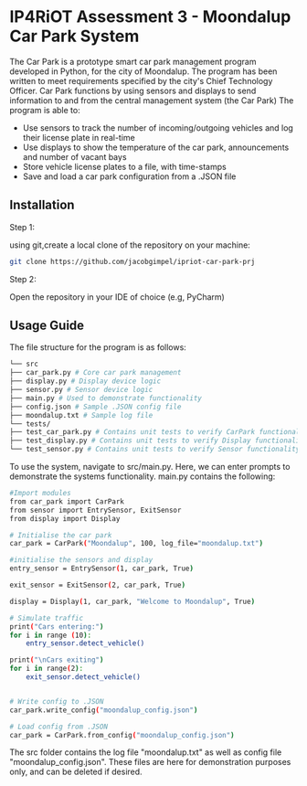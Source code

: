 # IP4RiOT Assessment 3 -  Moondalup Car Park System

The Car Park is a prototype smart car park management program developed in Python, for the city of Moondalup.
The program has been written to meet requirements specified by the city's Chief Technology Officer. 
Car Park functions by using sensors and displays to send information to and from the central management system (the Car Park)
The program is able to:

- Use sensors to track the number of incoming/outgoing vehicles and log their license plate in real-time
- Use displays to show the temperature of the car park, announcements and number of vacant bays
- Store vehicle license plates to a file, with time-stamps
- Save and load a car park configuration from a .JSON file

## Installation

Step 1:

using git,create a local clone of the repository on your machine:

```bash
git clone https://github.com/jacobgimpel/ipriot-car-park-prj
```

Step 2:

Open the repository in your IDE of choice (e.g, PyCharm)

## Usage Guide 

The file structure for the program is as follows: 

```bash
└── src
├── car_park.py # Core car park management
├── display.py # Display device logic
├── sensor.py # Sensor device logic
├── main.py # Used to demonstrate functionality 
├── config.json # Sample .JSON config file
├── moondalup.txt # Sample log file 
└── tests/ 
├── test_car_park.py # Contains unit tests to verify CarPark functionality
├── test_display.py # Contains unit tests to verify Display functionality
└── test_sensor.py # Contains unit tests to verify Sensor functionality 
```


To use the system, navigate to src/main.py. Here, we can enter prompts to demonstrate the systems functionality.
main.py contains the following: 

```bash
#Import modules 
from car_park import CarPark
from sensor import EntrySensor, ExitSensor
from display import Display

# Initialise the car park
car_park = CarPark("Moondalup", 100, log_file="moondalup.txt")

#initialise the sensors and display 
entry_sensor = EntrySensor(1, car_park, True)

exit_sensor = ExitSensor(2, car_park, True)

display = Display(1, car_park, "Welcome to Moondalup", True)

# Simulate traffic
print("Cars entering:")
for i in range (10):
    entry_sensor.detect_vehicle()

print("\nCars exiting")
for i in range(2):
    exit_sensor.detect_vehicle()


# Write config to .JSON
car_park.write_config("moondalup_config.json")

# Load config from .JSON
car_park = CarPark.from_config("moondalup_config.json")
```
The src folder contains the log file "moondalup.txt" as well as config file "moondalup_config.json".
These files are here for demonstration purposes only, and can be deleted if desired. 